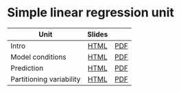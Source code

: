 # Simple linear regression unit

| Unit  | Slides |     |
|-------|:------:|:---:|
| Intro | [HTML](https://matackett.github.io/intro-regression-slides/slr/slr-intro.html#1)  | [PDF](https://matackett.github.io/intro-regression-slides/slr/slr-intro.pdf) |
| Model conditions | [HTML](https://matackett.github.io/intro-regression-slides/slr/slr-conditions.html#1)  | [PDF](https://matackett.github.io/intro-regression-slides/slr/slr-conditions.pdf) |
| Prediction | [HTML](https://matackett.github.io/intro-regression-slides/slr/slr-prediction.html#1)  | [PDF](https://matackett.github.io/intro-regression-slides/slr/slr-prediction.pdf) |
| Partitioning variability | [HTML](https://matackett.github.io/intro-regression-slides/slr/slr-partition-var.html#1)  | [PDF](https://matackett.github.io/intro-regression-slides/slr/slr-partition-var.pdf) |


